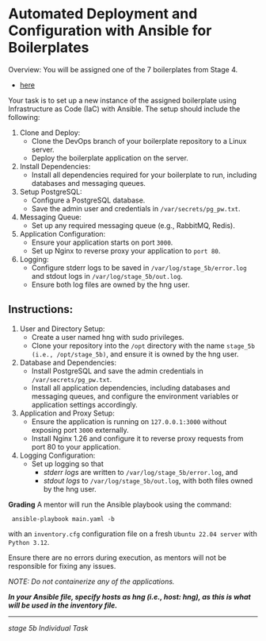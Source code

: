 # Automated Deployment and Configuration with Ansible for Boilerplates
Overview: You will be assigned one of the 7 boilerplates from Stage 4.
  - [here](https://github.com/hngprojects/hng_boilerplate_csharp_web/tree/devops)

Your task is to set up a new instance of the assigned boilerplate using Infrastructure as Code (IaC) with Ansible. The setup should include the following:
1. Clone and Deploy:
   - Clone the DevOps branch of your boilerplate repository to a Linux server.
   - Deploy the boilerplate application on the server.
2. Install Dependencies:
   - Install all dependencies required for your boilerplate to run, including databases and messaging queues.
3. Setup PostgreSQL:
   - Configure a PostgreSQL database.
   - Save the admin user and credentials in `/var/secrets/pg_pw.txt`.
4. Messaging Queue:
   - Set up any required messaging queue (e.g., RabbitMQ, Redis).
5. Application Configuration:
   - Ensure your application starts on port `3000`.
   - Set up Nginx to reverse proxy your application to `port 80`.
6. Logging:
   - Configure stderr logs to be saved in `/var/log/stage_5b/error.log` and stdout logs in `/var/log/stage_5b/out.log`.
   - Ensure both log files are owned by the hng user.
     
 ## Instructions:
  1. User and Directory Setup:
     - Create a user named hng with sudo privileges.
     - Clone your repository into the `/opt` directory with the name `stage_5b (i.e., /opt/stage_5b)`, and ensure it is owned by the hng user.
  2. Database and Dependencies:
     - Install PostgreSQL and save the admin credentials in `/var/secrets/pg_pw.txt`.
     - Install all application dependencies, including databases and messaging queues, and configure the environment variables or application settings accordingly.
  3. Application and Proxy Setup:
     - Ensure the application is running on `127.0.0.1:3000` without exposing port `3000` externally.
     - Install Nginx 1.26 and configure it to reverse proxy requests from port 80 to your application.
  4. Logging Configuration:
     - Set up logging so that
       - _stderr logs_ are written to `/var/log/stage_5b/error.log`, and
       - _stdout logs_ to `/var/log/stage_5b/out.log`, with both files owned by the hng user.

**Grading**
A mentor will run the Ansible playbook using the command:
  ```ssh
   ansible-playbook main.yaml -b
  ```
 with an `inventory.cfg` configuration file on a fresh `Ubuntu 22.04 server` with `Python 3.12`.
 
Ensure there are no errors during execution, as mentors will not be responsible for fixing any issues.

_NOTE: Do not containerize any of the applications._

**_In your Ansible file, specify hosts as hng (i.e., host: hng), as this is what will be used in the inventory file._**

<hr></hr>

_stage 5b Individual Task_ 
